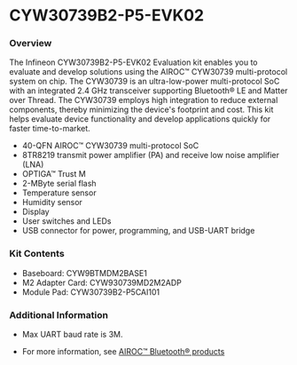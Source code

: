 # CYW30739B2-P5-EVK02

### Overview

The Infineon CYW30739B2-P5-EVK02 Evaluation kit enables you to evaluate and develop solutions using the AIROC&#8482; CYW30739 multi-protocol system on chip.
The CYW30739 is an ultra-low-power multi-protocol SoC with an integrated 2.4 GHz transceiver supporting Bluetooth&#174; LE and Matter over Thread.
The CYW30739 employs high integration to reduce external components, thereby minimizing the device's footprint and cost.
This kit helps evaluate device functionality and develop applications quickly for faster time-to-market.

* 40-QFN AIROC&#8482; CYW30739 multi-protocol SoC
* 8TR8219 transmit power amplifier (PA) and receive low noise amplifier (LNA)
* OPTIGA&#8482; Trust M
* 2-MByte serial flash
* Temperature sensor
* Humidity sensor
* Display
* User switches and LEDs
* USB connector for power, programming, and USB-UART bridge

### Kit Contents

* Baseboard: CYW9BTMDM2BASE1
* M2 Adapter Card: CYW930739MD2M2ADP
* Module Pad: CYW30739B2-P5CAI101

### Additional Information

* Max UART baud rate is 3M.

* For more information, see [AIROC&#8482; Bluetooth&#174; products](https://www.infineon.com/cms/en/product/wireless-connectivity/airoc-bluetooth-le-bluetooth-multiprotocol/)
